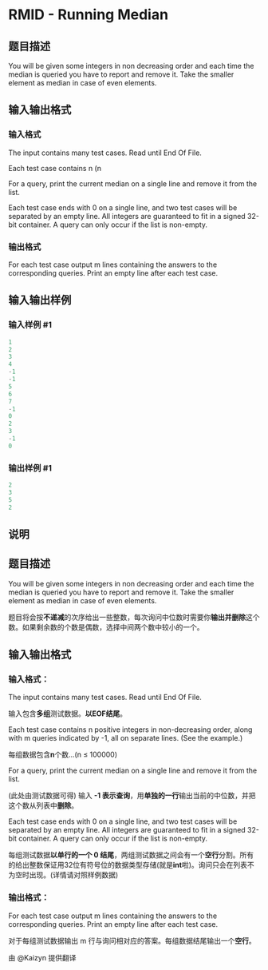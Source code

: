 # RMID - Running Median

## 题目描述

 You will be given some integers in non decreasing order and each time the median is queried you have to report and remove it. Take the smaller element as median in case of even elements.

## 输入输出格式

### 输入格式

 The input contains many test cases. Read until End Of File.

Each test case contains n (n

For a query, print the current median on a single line and remove it from the list.

Each test case ends with 0 on a single line, and two test cases will be separated by an empty line. All integers are guaranteed to fit in a signed 32-bit container. A query can only occur if the list is non-empty.

### 输出格式

 For each test case output m lines containing the answers to the corresponding queries. Print an empty line after each test case.

## 输入输出样例

### 输入样例 #1

```cpp
1
2
3
4
-1
-1
5
6
7
-1
0
2
3
-1
0
```


### 输出样例 #1

```cpp
2
3
5
2
```


## 说明

## 题目描述

You will be given some integers in non decreasing order and each time the median is queried you have to report and remove it. Take the smaller element as median in case of even elements.

题目将会按**不递减**的次序给出一些整数，每次询问中位数时需要你**输出并删除**这个数。如果剩余数的个数是偶数，选择中间两个数中较小的一个。

## 输入输出格式

### 输入格式：

The input contains many test cases. Read until End Of File.

输入包含**多组**测试数据。**以EOF结尾**。

Each test case contains n positive integers in non-decreasing order, along with m queries indicated by -1, all on separate lines. (See the example.)

每组数据包含**n**个数...(n ≤ 100000)

For a query, print the current median on a single line and remove it from the list.

(此处由测试数据可得) 输入 **-1 表示查询**，用**单独的一行**输出当前的中位数，并把这个数从列表中**删除**。

Each test case ends with 0 on a single line, and two test cases will be separated by an empty line. All integers are guaranteed to fit in a signed 32-bit container. A query can only occur if the list is non-empty.

每组测试数据**以单行的一个 0 结尾**，两组测试数据之间会有一个**空行**分割。所有的给出整数保证用32位有符号位的数据类型存储(就是**int**啦)。询问只会在列表不为空时出现。(详情请对照样例数据)

### 输出格式：

For each test case output m lines containing the answers to the corresponding queries. Print an empty line after each test case.

对于每组测试数据输出 m 行与询问相对应的答案。每组数据结尾输出一个**空行**。

由 @Kaizyn 提供翻译

